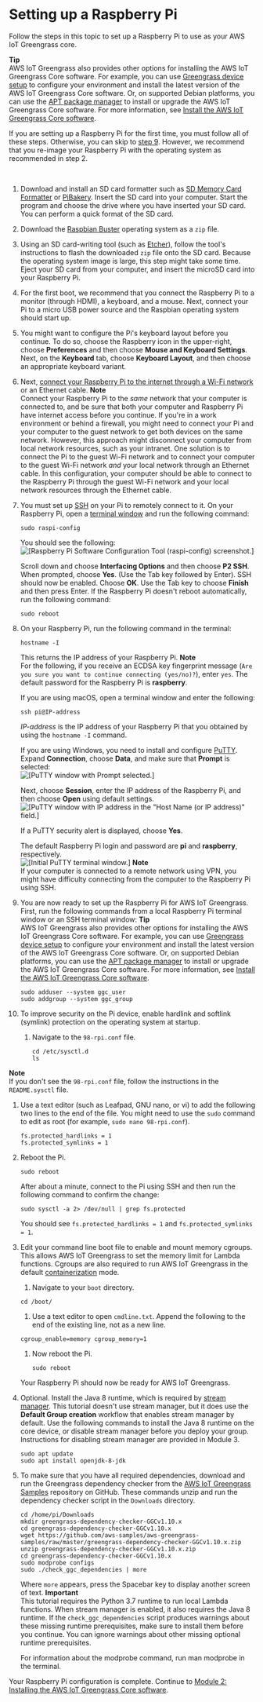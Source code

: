 # Setting up a Raspberry Pi<a name="setup-filter.rpi"></a>

Follow the steps in this topic to set up a Raspberry Pi to use as your AWS IoT Greengrass core\.

**Tip**  
<a name="ggc-install-options"></a>AWS IoT Greengrass also provides other options for installing the AWS IoT Greengrass Core software\. For example, you can use [Greengrass device setup](quick-start.md) to configure your environment and install the latest version of the AWS IoT Greengrass Core software\. Or, on supported Debian platforms, you can use the [APT package manager](install-ggc.md#ggc-package-manager) to install or upgrade the AWS IoT Greengrass Core software\. For more information, see [Install the AWS IoT Greengrass Core software](install-ggc.md)\.

If you are setting up a Raspberry Pi for the first time, you must follow all of these steps\. Otherwise, you can skip to [step 9](#add-ggc-user-ggc-group)\. However, we recommend that you re\-image your Raspberry Pi with the operating system as recommended in step 2\.

 

1. Download and install an SD card formatter such as [SD Memory Card Formatter](https://www.sdcard.org/downloads/formatter_4/index.html) or [PiBakery](http://www.pibakery.org/download.html)\. Insert the SD card into your computer\. Start the program and choose the drive where you have inserted your SD card\. You can perform a quick format of the SD card\.

1. Download the [Raspbian Buster](https://downloads.raspberrypi.org/raspbian/images/raspbian-2019-07-12/) operating system as a `zip` file\.

1. Using an SD card\-writing tool \(such as [Etcher](https://etcher.io/)\), follow the tool's instructions to flash the downloaded `zip` file onto the SD card\. Because the operating system image is large, this step might take some time\. Eject your SD card from your computer, and insert the microSD card into your Raspberry Pi\.

1. For the first boot, we recommend that you connect the Raspberry Pi to a monitor \(through HDMI\), a keyboard, and a mouse\. Next, connect your Pi to a micro USB power source and the Raspbian operating system should start up\. 

1. You might want to configure the Pi's keyboard layout before you continue\. To do so, choose the Raspberry icon in the upper\-right, choose **Preferences** and then choose **Mouse and Keyboard Settings**\. Next, on the **Keyboard** tab, choose **Keyboard Layout**, and then choose an appropriate keyboard variant\.

1. Next, [connect your Raspberry Pi to the internet through a Wi\-Fi network](https://www.raspberrypi.org/documentation/configuration/wireless/desktop.md) or an Ethernet cable\.
**Note**  
Connect your Raspberry Pi to the *same* network that your computer is connected to, and be sure that both your computer and Raspberry Pi have internet access before you continue\. If you're in a work environment or behind a firewall, you might need to connect your Pi and your computer to the guest network to get both devices on the same network\. However, this approach might disconnect your computer from local network resources, such as your intranet\. One solution is to connect the Pi to the guest Wi\-Fi network and to connect your computer to the guest Wi\-Fi network *and* your local network through an Ethernet cable\. In this configuration, your computer should be able to connect to the Raspberry Pi through the guest Wi\-Fi network and your local network resources through the Ethernet cable\.

1. You must set up [SSH](https://en.wikipedia.org/wiki/Secure_Shell) on your Pi to remotely connect to it\. On your Raspberry Pi, open a [terminal window](https://www.raspberrypi.org/documentation/usage/terminal/) and run the following command:

   ```
   sudo raspi-config
   ```

   You should see the following:  
![\[Raspberry Pi Software Configuration Tool (raspi-config) screenshot.\]](http://docs.aws.amazon.com/greengrass/latest/developerguide/images/gg-get-started-001.png)

   Scroll down and choose **Interfacing Options** and then choose **P2 SSH**\. When prompted, choose **Yes**\. \(Use the Tab key followed by Enter\)\. SSH should now be enabled\. Choose **OK**\. Use the Tab key to choose **Finish** and then press Enter\. If the Raspberry Pi doesn't reboot automatically, run the following command:

   ```
   sudo reboot
   ```

1. On your Raspberry Pi, run the following command in the terminal:

   ```
   hostname -I
   ```

   This returns the IP address of your Raspberry Pi\.
**Note**  
For the following, if you receive an ECDSA key fingerprint message \(`Are you sure you want to continue connecting (yes/no)?`\), enter `yes`\. The default password for the Raspberry Pi is **raspberry**\.

   If you are using macOS, open a terminal window and enter the following:

   ```
   ssh pi@IP-address
   ```

   *IP\-address* is the IP address of your Raspberry Pi that you obtained by using the `hostname -I` command\.

   If you are using Windows, you need to install and configure [PuTTY](https://www.chiark.greenend.org.uk/~sgtatham/putty/latest.html)\. Expand **Connection**, choose **Data**, and make sure that **Prompt** is selected:   
![\[PuTTY window with Prompt selected.\]](http://docs.aws.amazon.com/greengrass/latest/developerguide/images/gg-get-started-001.4.png)

   Next, choose **Session**, enter the IP address of the Raspberry Pi, and then choose **Open** using default settings\.   
![\[PuTTY window with IP address in the "Host Name (or IP address)" field.\]](http://docs.aws.amazon.com/greengrass/latest/developerguide/images/gg-get-started-001.5.png)

   If a PuTTY security alert is displayed, choose **Yes**\.

   The default Raspberry Pi login and password are **pi** and **raspberry**, respectively\.  
![\[Initial PuTTY terminal window.\]](http://docs.aws.amazon.com/greengrass/latest/developerguide/images/gg-get-started-001.6.png)
**Note**  
If your computer is connected to a remote network using VPN, you might have difficulty connecting from the computer to the Raspberry Pi using SSH\.

1. <a name="add-ggc-user-ggc-group"></a>You are now ready to set up the Raspberry Pi for AWS IoT Greengrass\. First, run the following commands from a local Raspberry Pi terminal window or an SSH terminal window:
**Tip**  
<a name="ggc-install-options"></a>AWS IoT Greengrass also provides other options for installing the AWS IoT Greengrass Core software\. For example, you can use [Greengrass device setup](quick-start.md) to configure your environment and install the latest version of the AWS IoT Greengrass Core software\. Or, on supported Debian platforms, you can use the [APT package manager](install-ggc.md#ggc-package-manager) to install or upgrade the AWS IoT Greengrass Core software\. For more information, see [Install the AWS IoT Greengrass Core software](install-ggc.md)\.

   ```
   sudo adduser --system ggc_user
   sudo addgroup --system ggc_group
   ```

1. To improve security on the Pi device, enable hardlink and softlink \(symlink\) protection on the operating system at startup\.

   1. Navigate to the `98-rpi.conf` file\.

      ```
      cd /etc/sysctl.d
      ls
      ```
**Note**  
If you don't see the `98-rpi.conf` file, follow the instructions in the `README.sysctl` file\.

   1. Use a text editor \(such as Leafpad, GNU nano, or vi\) to add the following two lines to the end of the file\. You might need to use the `sudo` command to edit as root \(for example, `sudo nano 98-rpi.conf`\)\.

      ```
      fs.protected_hardlinks = 1
      fs.protected_symlinks = 1
      ```

   1. Reboot the Pi\.

      ```
      sudo reboot
      ```

      After about a minute, connect to the Pi using SSH and then run the following command to confirm the change:

      ```
      sudo sysctl -a 2> /dev/null | grep fs.protected
      ```

      You should see `fs.protected_hardlinks = 1` and `fs.protected_symlinks = 1`\.

1. <a name="stretch-step"></a> Edit your command line boot file to enable and mount memory cgroups\. This allows AWS IoT Greengrass to set the memory limit for Lambda functions\. Cgroups are also required to run AWS IoT Greengrass in the default [containerization](lambda-group-config.md#lambda-containerization-considerations) mode\.

   1.  Navigate to your `boot` directory\. 

      ```
      cd /boot/
      ```

   1.  Use a text editor to open `cmdline.txt`\. Append the following to the end of the existing line, not as a new line\.

      ```
      cgroup_enable=memory cgroup_memory=1
      ```

   1. Now reboot the Pi\.

      ```
      sudo reboot
      ```

   Your Raspberry Pi should now be ready for AWS IoT Greengrass\.

1. <a name="install-java-8-runtime"></a>Optional\. Install the Java 8 runtime, which is required by [stream manager](stream-manager.md)\. This tutorial doesn't use stream manager, but it does use the **Default Group creation** workflow that enables stream manager by default\. Use the following commands to install the Java 8 runtime on the core device, or disable stream manager before you deploy your group\. Instructions for disabling stream manager are provided in Module 3\.

   ```
   sudo apt update
   sudo apt install openjdk-8-jdk
   ```

1. To make sure that you have all required dependencies, download and run the Greengrass dependency checker from the [AWS IoT Greengrass Samples](https://github.com/aws-samples/aws-greengrass-samples) repository on GitHub\. These commands unzip and run the dependency checker script in the `Downloads` directory\.

   ```
   cd /home/pi/Downloads
   mkdir greengrass-dependency-checker-GGCv1.10.x
   cd greengrass-dependency-checker-GGCv1.10.x
   wget https://github.com/aws-samples/aws-greengrass-samples/raw/master/greengrass-dependency-checker-GGCv1.10.x.zip
   unzip greengrass-dependency-checker-GGCv1.10.x.zip
   cd greengrass-dependency-checker-GGCv1.10.x
   sudo modprobe configs
   sudo ./check_ggc_dependencies | more
   ```

   Where `more` appears, press the Spacebar key to display another screen of text\. 
**Important**  
<a name="lambda-runtime-prereqs"></a>This tutorial requires the Python 3\.7 runtime to run local Lambda functions\. When stream manager is enabled, it also requires the Java 8 runtime\. If the `check_ggc_dependencies` script produces warnings about these missing runtime prerequisites, make sure to install them before you continue\. You can ignore warnings about other missing optional runtime prerequisites\.

   For information about the modprobe command, run man modprobe in the terminal\. 

Your Raspberry Pi configuration is complete\. Continue to [Module 2: Installing the AWS IoT Greengrass Core software](module2.md)\.